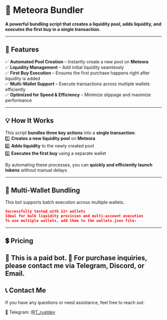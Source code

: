 # 🚀 Meteora Bundler
**A powerful bundling script that creates a liquidity pool, adds liquidity, and executes the first buy in a single transaction.**  

---

## 📌 Features  
✅ **Automated Pool Creation** – Instantly create a new pool on **Meteora**  
✅ **Liquidity Management** – Add initial liquidity seamlessly  
✅ **First Buy Execution** – Ensures the first purchase happens right after liquidity is added  
✅ **Multi-Wallet Support** – Execute transactions across multiple wallets efficiently  
✅ **Optimized for Speed & Efficiency** – Minimize slippage and maximize performance  

---

## 💡 How It Works  
This script **bundles three key actions** into a **single transaction**:  
1️⃣ **Creates a new liquidity pool** on **Meteora**  
2️⃣ **Adds liquidity** to the newly created pool  
3️⃣ **Executes the first buy** using a separate wallet  

By automating these processes, you can **quickly and efficiently launch tokens** without manual delays.

---

## 📌 Multi-Wallet Bundling
This bot supports batch execution across multiple wallets.

```json
Successfully tested with 22+ wallets
Ideal for bulk liquidity provision and multi-account execution
To use multiple wallets, add them to the wallets.json file:
```
---

## 💲 Pricing
🔹 This is a paid bot.
🔹 For purchase inquiries, please contact me via Telegram, Discord, or Email.
---

## 📞 Contact Me
If you have any questions or need assistance, feel free to reach out:

📱 Telegram: [@T_rustdev](https://t.me/T_rustdev)
